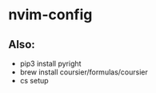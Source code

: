 # nvim-config

## Also:
 - pip3 install pyright
 - brew install coursier/formulas/coursier
 - cs setup
